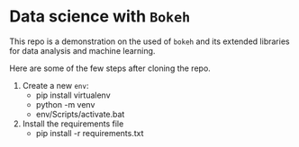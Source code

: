 # Data science with `Bokeh`

This repo is a demonstration on the used of `bokeh` and its extended libraries for data analysis and machine learning. 

Here are some of the few steps after cloning the repo.

1. Create a new `env`:
    - pip install virtualenv
    - python<version> -m venv <virtual-environment-name>
    - env/Scripts/activate.bat
2. Install the requirements file
    - pip install -r requirements.txt